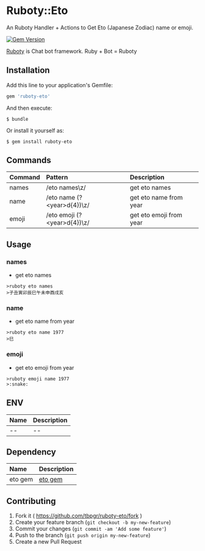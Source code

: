 # Ruboty::Eto

An Ruboty Handler + Actions to Get Eto (Japanese Zodiac) name or emoji.

[![Gem Version](https://badge.fury.io/rb/ruboty-eto.svg)](http://badge.fury.io/rb/ruboty-eto)

[Ruboty](https://github.com/r7kamura/ruboty) is Chat bot framework. Ruby + Bot = Ruboty

## Installation

Add this line to your application's Gemfile:

```ruby
gem 'ruboty-eto'
```

And then execute:

    $ bundle

Or install it yourself as:

    $ gem install ruboty-eto

## Commands

|Command|Pattern|Description|
|:--|:--|:--|
|names|/eto names\z/|get eto names|
|name|/eto name (?&lt;year&gt;d\{4\})\z/|get eto name from year|
|emoji|/eto emoji (?&lt;year&gt;d\{4\})\z/|get eto emoji from year|

## Usage
### names
* get eto names

~~~
>ruboty eto names
>子丑寅卯辰巳午未申酉戌亥
~~~

### name
* get eto name from year

~~~
>ruboty eto name 1977
>巳
~~~

### emoji
* get eto emoji from year

~~~
>ruboty emoji name 1977
>:snake:
~~~

## ENV

|Name|Description|
|:--|:--|
|--|--|

## Dependency

|Name|Description|
|:--|:--|
|eto gem|<i class="fa fa-github-square" style="font-size:1em;"></i> [eto gem](https://github.com/tbpgr/eto)|

## Contributing

1. Fork it ( https://github.com/tbpgr/ruboty-eto/fork )
2. Create your feature branch (`git checkout -b my-new-feature`)
3. Commit your changes (`git commit -am 'Add some feature'`)
4. Push to the branch (`git push origin my-new-feature`)
5. Create a new Pull Request
